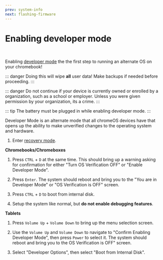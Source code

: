 ```yaml
---
prev: system-info
next: flashing-firmware
---
```


# Enabling developer mode

<br>

Enabling [developer mode](https://chromium.googlesource.com/chromiumos/docs/+/HEAD/developer_mode.md) the the first step to running an alternate OS on your chromebook!

::: danger
Doing this will wipe **all** user data! Make backups if needed before proceeding.
:::

::: danger
Do not continue if your device is currently owned or enrolled by a organization, such as a school or employer. Unless you were given permission by your organization, its a crime.
:::

::: tip
The battery must be plugged in while enabling developer mode.
:::

Developer Mode is an alternate mode that all chromeOS devices have that opens up the ability to make unverified changes to the operating system and hardware.

1. Enter [recovery mode](recovery-mode.html).

**Chromebooks/Chromeboxes**

1. Press `CTRL` +  `D` at the same time. This should bring up a warning asking for confirmation for either "Turn OS Verification OFF" or "Enable Developer Mode".

2. Press `Enter`. The system should reboot and bring you to the "You are in Developer Mode" or "OS Verification is OFF" screen.

3. Press `CTRL` +  `D` to boot from internal disk.

4. Setup the system like normal, but **do not enable debugging features**.

**Tablets**

1. Press `Volume Up` + `Volume Down` to bring up the menu selection screen.

2. Use the `Volume Up` and `Volume Down` to navigate to  "Confirm Enabling Developer Mode", then press `Power` to select it. The system should reboot and bring you to the OS Verification is OFF" screen.

3. Select "Developer Options", then select "Boot from Internal Disk".
